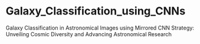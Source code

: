 # Galaxy_Classification_using_CNNs
Galaxy Classification in Astronomical Images using Mirrored CNN Strategy: Unveiling Cosmic Diversity and Advancing Astronomical Research
